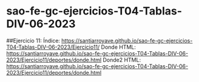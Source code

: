 # sao-fe-gc-ejercicios-T04-Tablas-DIV-06-2023

##Ejercicio 11:
Índice: https://santiarroyave.github.io/sao-fe-gc-ejercicios-T04-Tablas-DIV-06-2023/Ejercicio11/
Donde HTML: https://santiarroyave.github.io/sao-fe-gc-ejercicios-T04-Tablas-DIV-06-2023/Ejercicio11/deportes/donde.html
Donde2 HTML: https://santiarroyave.github.io/sao-fe-gc-ejercicios-T04-Tablas-DIV-06-2023/Ejercicio11/deportes/donde.html
